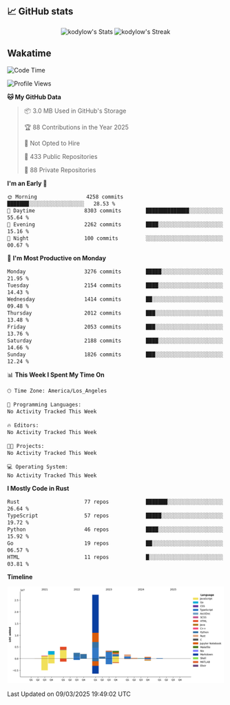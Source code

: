 ## 📈 GitHub stats
<!--START_SECTION:github-->
<div class="badges-githubstats">
  <p align="center">
    <img src="https://github-readme-stats.vercel.app/api?username=kodylow&theme=tokyonight&show_icons=true&hide_border=true&count_private=true" alt="kodylow's Stats" height="165">
    <img src="https://github-readme-streak-stats.herokuapp.com/?user=kodylow&theme=tokyonight&hide_border=true" alt="kodylow's Streak" height="165">
  </p>
</div>
<!--END_SECTION:github-->

## Wakatime 
<!--START_SECTION:waka-->
![Code Time](http://img.shields.io/badge/Code%20Time-1%2C294%20hrs%2031%20mins-blue)

![Profile Views](http://img.shields.io/badge/Profile%20Views-2-blue)

**🐱 My GitHub Data** 

> 📦 3.0 MB Used in GitHub's Storage 
 > 
> 🏆 88 Contributions in the Year 2025
 > 
> 🚫 Not Opted to Hire
 > 
> 📜 433 Public Repositories 
 > 
> 🔑 88 Private Repositories 
 > 
**I'm an Early 🐤** 

```text
🌞 Morning                4258 commits        ███████░░░░░░░░░░░░░░░░░░   28.53 % 
🌆 Daytime                8303 commits        ██████████████░░░░░░░░░░░   55.64 % 
🌃 Evening                2262 commits        ████░░░░░░░░░░░░░░░░░░░░░   15.16 % 
🌙 Night                  100 commits         ░░░░░░░░░░░░░░░░░░░░░░░░░   00.67 % 
```
📅 **I'm Most Productive on Monday** 

```text
Monday                   3276 commits        █████░░░░░░░░░░░░░░░░░░░░   21.95 % 
Tuesday                  2154 commits        ████░░░░░░░░░░░░░░░░░░░░░   14.43 % 
Wednesday                1414 commits        ██░░░░░░░░░░░░░░░░░░░░░░░   09.48 % 
Thursday                 2012 commits        ███░░░░░░░░░░░░░░░░░░░░░░   13.48 % 
Friday                   2053 commits        ███░░░░░░░░░░░░░░░░░░░░░░   13.76 % 
Saturday                 2188 commits        ████░░░░░░░░░░░░░░░░░░░░░   14.66 % 
Sunday                   1826 commits        ███░░░░░░░░░░░░░░░░░░░░░░   12.24 % 
```


📊 **This Week I Spent My Time On** 

```text
🕑︎ Time Zone: America/Los_Angeles

💬 Programming Languages: 
No Activity Tracked This Week

🔥 Editors: 
No Activity Tracked This Week

🐱‍💻 Projects: 
No Activity Tracked This Week

💻 Operating System: 
No Activity Tracked This Week
```

**I Mostly Code in Rust** 

```text
Rust                     77 repos            ███████░░░░░░░░░░░░░░░░░░   26.64 % 
TypeScript               57 repos            █████░░░░░░░░░░░░░░░░░░░░   19.72 % 
Python                   46 repos            ████░░░░░░░░░░░░░░░░░░░░░   15.92 % 
Go                       19 repos            ██░░░░░░░░░░░░░░░░░░░░░░░   06.57 % 
HTML                     11 repos            █░░░░░░░░░░░░░░░░░░░░░░░░   03.81 % 
```



**Timeline**

![Lines of Code chart](https://raw.githubusercontent.com/Kodylow/Kodylow/master/assets/bar_graph.png)


 Last Updated on 09/03/2025 19:49:02 UTC
<!--END_SECTION:waka-->
